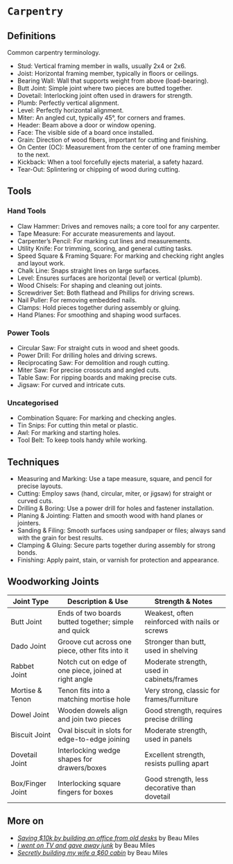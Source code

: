# `Carpentry`

## Definitions

Common carpentry terminology.

* Stud: Vertical framing member in walls, usually 2x4 or 2x6.
* Joist: Horizontal framing member, typically in floors or ceilings.
* Bearing Wall: Wall that supports weight from above (load-bearing).
* Butt Joint: Simple joint where two pieces are butted together.
* Dovetail: Interlocking joint often used in drawers for strength.
* Plumb: Perfectly vertical alignment.
* Level: Perfectly horizontal alignment.
* Miter: An angled cut, typically 45°, for corners and frames.
* Header: Beam above a door or window opening.
* Face: The visible side of a board once installed.
* Grain: Direction of wood fibers, important for cutting and finishing.
* On Center (OC): Measurement from the center of one framing member to the next.
* Kickback: When a tool forcefully ejects material, a safety hazard.
* Tear-Out: Splintering or chipping of wood during cutting.

## Tools

### Hand Tools

* Claw Hammer: Drives and removes nails; a core tool for any carpenter.
* Tape Measure: For accurate measurements and layout.
* Carpenter’s Pencil: For marking cut lines and measurements.
* Utility Knife: For trimming, scoring, and general cutting tasks.
* Speed Square & Framing Square: For marking and checking right angles and layout work.
* Chalk Line: Snaps straight lines on large surfaces.
* Level: Ensures surfaces are horizontal (level) or vertical (plumb).
* Wood Chisels: For shaping and cleaning out joints.
* Screwdriver Set: Both flathead and Phillips for driving screws.
* Nail Puller: For removing embedded nails.
* Clamps: Hold pieces together during assembly or gluing.
* Hand Planes: For smoothing and shaping wood surfaces.

### Power Tools

* Circular Saw: For straight cuts in wood and sheet goods.
* Power Drill: For drilling holes and driving screws.
* Reciprocating Saw: For demolition and rough cutting.
* Miter Saw: For precise crosscuts and angled cuts.
* Table Saw: For ripping boards and making precise cuts.
* Jigsaw: For curved and intricate cuts.

### Uncategorised

* Combination Square: For marking and checking angles.
* Tin Snips: For cutting thin metal or plastic.
* Awl: For marking and starting holes.
* Tool Belt: To keep tools handy while working.

## Techniques

* Measuring and Marking: Use a tape measure, square, and pencil for precise layouts.
* Cutting: Employ saws (hand, circular, miter, or jigsaw) for straight or curved cuts.
* Drilling & Boring: Use a power drill for holes and fastener installation.
* Planing & Jointing: Flatten and smooth wood with hand planes or jointers.
* Sanding & Filing: Smooth surfaces using sandpaper or files; always sand with the grain for best results.
* Clamping & Gluing: Secure parts together during assembly for strong bonds.
* Finishing: Apply paint, stain, or varnish for protection and appearance.

## Woodworking Joints

| Joint Type         | Description & Use                                      | Strength & Notes                                    |
|--------------------|-------------------------------------------------------|-----------------------------------------------------|
| Butt Joint         | Ends of two boards butted together; simple and quick  | Weakest, often reinforced with nails or screws|
| Dado Joint         | Groove cut across one piece, other fits into it       | Stronger than butt, used in shelving             |
| Rabbet Joint       | Notch cut on edge of one piece, joined at right angle | Moderate strength, used in cabinets/frames        |
| Mortise & Tenon    | Tenon fits into a matching mortise hole               | Very strong, classic for frames/furniture         |
| Dowel Joint        | Wooden dowels align and join two pieces               | Good strength, requires precise drilling          |
| Biscuit Joint      | Oval biscuit in slots for edge-to-edge joining        | Moderate strength, used in panels                 |
| Dovetail Joint     | Interlocking wedge shapes for drawers/boxes           | Excellent strength, resists pulling apart      |
| Box/Finger Joint   | Interlocking square fingers for boxes                 | Good strength, less decorative than dovetail      |

## More on

* [*Saving $10k by building an office from old desks*](https://youtu.be/8QpFFB1QHto?feature=shared) by Beau Miles
* [*I went on TV and gave away junk*](https://youtu.be/OdgNcoVzl2o?feature=shared) by Beau Miles
* [*Secretly building my wife a $60 cabin*](https://youtu.be/BzSeGJF6RhM?feature=shared) by Beau Miles